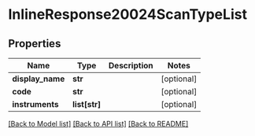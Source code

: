 # InlineResponse20024ScanTypeList

## Properties
Name | Type | Description | Notes
------------ | ------------- | ------------- | -------------
**display_name** | **str** |  | [optional] 
**code** | **str** |  | [optional] 
**instruments** | **list[str]** |  | [optional] 

[[Back to Model list]](../README.md#documentation-for-models) [[Back to API list]](../README.md#documentation-for-api-endpoints) [[Back to README]](../README.md)



